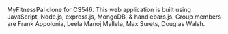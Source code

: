 MyFitnessPal clone for CS546. This web application is built using JavaScript, Node.js, express.js, MongoDB, & handlebars.js. Group members are Frank Appolonia, Leela Manoj Mallela, Max Surets, Douglas Walsh.
